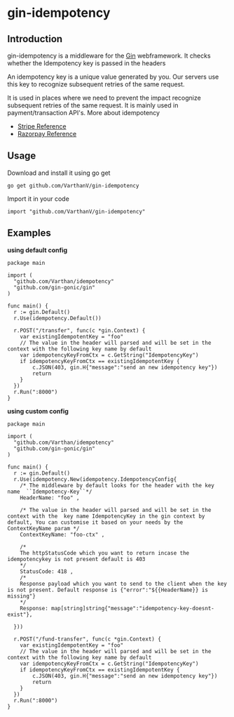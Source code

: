 # gin-idempotency


## Introduction
gin-idempotency is a middleware for the [Gin](https://gin-gonic.com/) webframework. It checks whether the Idempotency key is passed in the headers


An idempotency key is a unique value generated by you. Our servers use this key to recognize subsequent retries of the same request. 

It is used in places where we need to prevent the impact recognize subsequent retries of the same request. It is mainly used in payment/transaction API's. More about idempotency

- [Stripe Reference](http://bit.ly/3WYB3Wc)
- [Razorpay Reference](http://bit.ly/3latbDV)

## Usage

Download and install it using go get

```
go get github.com/VarthanV/gin-idempotency
```

Import it in your code

```golang
import "github.com/VarthanV/gin-idempotency"

```

## Examples

**using default config**

```golang
package main

import (
  "github.com/Varthan/idempotency"
  "github.com/gin-gonic/gin"
)

func main() {
  r := gin.Default()
  r.Use(idempotency.Default())

  r.POST("/transfer", func(c *gin.Context) {
    var existingIdempotentKey = "foo"
    // The value in the header will parsed and will be set in the context with the following key name by default 
    var idempotencyKeyFromCtx = c.GetString("IdempotencyKey")
    if idempotencyKeyFromCtx == existingIdempotentKey { 
        c.JSON(403, gin.H{"message":"send an new idempotency key"})
        return
    }
  })
  r.Run(":8000")
}
```

**using custom config**

```golang
package main

import (
  "github.com/Varthan/idempotency"
  "github.com/gin-gonic/gin"
)

func main() {
  r := gin.Default()
  r.Use(idempotency.New(idempotency.IdempotencyConfig{
    /* The middleware by default looks for the header with the key name  ``Idempotency-Key``*/
    HeaderName: "foo" ,

    /* The value in the header will parsed and will be set in the context with the  key name IdempotencyKey in the gin context by default, You can customise it based on your needs by the ContextKeyName param */
    ContextKeyName: "foo-ctx" ,

    /*
    The httpStatusCode which you want to return incase the idempotencykey is not present default is 403
    */
    StatusCode: 418 ,
    /* 
    Response payload which you want to send to the client when the key is not present. Default response is {"error":"${{HeaderName}} is missing"}
    */
    Response: map[string]string{"message":"idempotency-key-doesnt-exist"},
    
  }))

  r.POST("/fund-transfer", func(c *gin.Context) {
    var existingIdempotentKey = "foo"
    // The value in the header will parsed and will be set in the context with the following key name by default 
    var idempotencyKeyFromCtx = c.GetString("IdempotencyKey")
    if idempotencyKeyFromCtx == existingIdempotentKey { 
        c.JSON(403, gin.H{"message":"send an new idempotency key"})
        return
    }
  })
  r.Run(":8000")
}
```